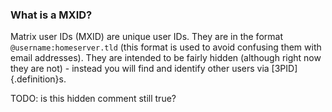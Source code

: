 ### What is a MXID?

Matrix user IDs (MXID) are unique user IDs. They are in the format ```@username:homeserver.tld``` (this format is used to avoid confusing them with email addresses). They are intended to be fairly hidden (although right now they are not) - instead you will find and identify other users via [3PID]{.definition}s.

TODO: is this hidden comment still true?
